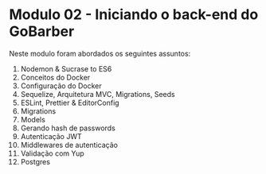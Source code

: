 # Modulo 02 - Iniciando o back-end do GoBarber

Neste modulo foram abordados os seguintes assuntos:

1. Nodemon & Sucrase to ES6
2. Conceitos do Docker
3. Configuração do Docker
4. Sequelize, Arquitetura MVC, Migrations, Seeds
5. ESLint, Prettier & EditorConfig
6. Migrations
7. Models
8. Gerando hash de passwords
9. Autenticação JWT
10. Middlewares de autenticação
11. Validação com Yup
12. Postgres
